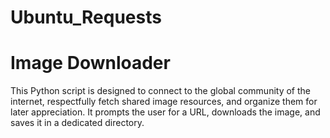# Ubuntu_Requests

# Image Downloader
This Python script is designed to connect to the global community of the internet, respectfully fetch shared image resources, and organize them for later appreciation. It prompts the user for a URL, downloads the image, and saves it in a dedicated directory.